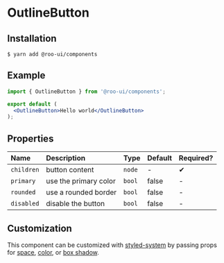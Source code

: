 # OutlineButton

<!-- STORY -->

## Installation

```shell
$ yarn add @roo-ui/components
```

## Example

```jsx
import { OutlineButton } from '@roo-ui/components';

export default (
  <OutlineButton>Hello world</OutlineButton>
);
```

## Properties

| Name       | Description           | Type   | Default | Required? |
|:-----------|:----------------------|:-------|:--------|:----------|
| `children` | button content        | `node` | -       | ✔︎         |
| `primary`  | use the primary color | `bool` | false   | -         |
| `rounded`  | use a rounded border  | `bool` | false   | -         |
| `disabled` | disable the button    | `bool` | false   | -         |

## Customization

This component can be customized with [styled-system](https://github.com/jxnblk/styled-system) by passing props for [space](https://github.com/jxnblk/styled-system#space-responsive), [color](https://github.com/jxnblk/styled-system#color-responsive), or [box shadow](https://github.com/jxnblk/styled-system#misc).
